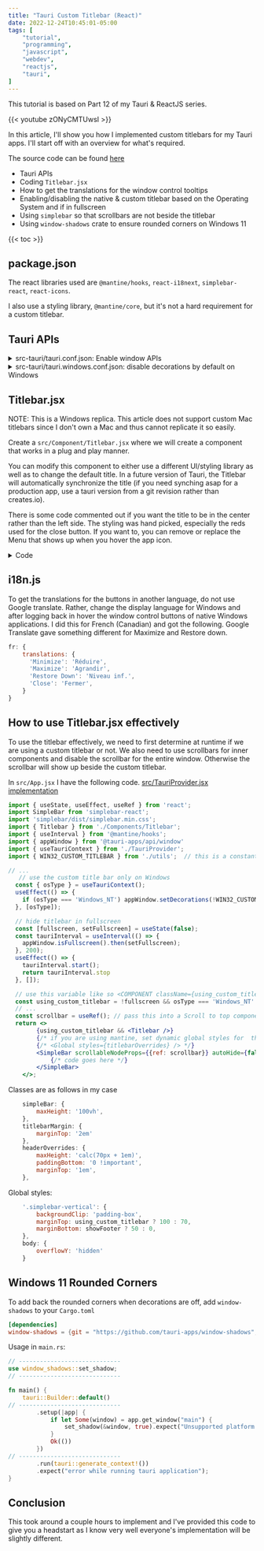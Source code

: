 ```yaml
---
title: "Tauri Custom Titlebar (React)"
date: 2022-12-24T10:45:01-05:00
tags: [
    "tutorial",
    "programming",
    "javascript",
    "webdev",
    "reactjs",
    "tauri",
]
---
```


This tutorial is based on Part 12 of my Tauri & ReactJS series.

{{< youtube zONyCMTUwsI >}}

In this article, I'll show you how I implemented custom titlebars for my Tauri apps. I'll start off with an overview for
what's required.

The source code can be found [here](https://github.com/elibroftw/modern-desktop-app-template)

- Tauri APIs
- Coding `Titlebar.jsx`
- How to get the translations for the window control tooltips
- Enabling/disabling the native & custom titlebar based on the Operating System and if in fullscreen
- Using `simplebar` so that scrollbars are not beside the titlebar
- Using `window-shadows` crate to ensure rounded corners on Windows 11

{{< toc >}}

## package.json

The react libraries used are `@mantine/hooks`, `react-i18next`, `simplebar-react`, `react-icons`.

I also use a styling library, `@mantine/core`, but it's not a hard requirement for a custom titlebar.

## Tauri APIs

<details>
<summary>src-tauri/tauri.conf.json: Enable window APIs</summary>

```json
{
    // ...
    "tauri": {
        // ...
        "allowlist": {
            // ...
            "window": {
                    // ...
                    "close": true,
                    "maximize": true,
                    "minimize": true,
                    "setDecorations": true,
                    "startDragging": true,
                    "unmaximize": true,
                    "unminimize": true
                }
        }
    }
}
```

</details>

<details>
<summary>src-tauri/tauri.windows.conf.json: disable decorations by default on Windows</summary>

```json
{
    "tauri": {
        "windows": [
            {
                // copy window details from tauri.conf.json
                "decorations": false,
              }
        ]
    }
}
```

</details>

## Titlebar.jsx

NOTE: This is a Windows replica. This article does not support custom Mac titlebars since I don't own a Mac and thus cannot
replicate it so easily.

Create a `src/Component/Titlebar.jsx` where we will create a component that works in a plug and play manner.

You can modify this component to either use a different UI/styling library as well as to change the default title.
In a future version of Tauri, the Titlebar will automatically synchronize the title (if you need synching asap for a
production app, use a tauri version from a git revision rather than creates.io).

There is some code commented out if you want the title to be in the center rather than the left side.
The styling was hand picked, especially the reds used for the close button.
If you want to, you can remove or replace the Menu that shows up when you hover the app icon.

<details>
<summary>Code</summary>

```jsx
import { createStyles, Menu, Text, UnstyledButton } from '@mantine/core';
import { useInterval } from '@mantine/hooks';
import { appWindow } from '@tauri-apps/api/window';
import { useEffect, useState } from 'react';
import { useTranslation } from 'react-i18next';
import { VscChromeClose, VscChromeMaximize, VscChromeMinimize, VscChromeRestore } from 'react-icons/vsc';
import AppIcon from '../../src-tauri/icons/32x32.png';

export function Titlebar() {
    const { t } = useTranslation();
    const { classes } = getTitleBarStyles();
    const [maximized, setMaximized] = useState(false);
    const [fullscreen, setFullscreen] = useState(false);
    const [windowTitle, setWindowTitle] = useState('TitleBar.jsx Title');

    const tauriInterval = useInterval(() => {
        appWindow.isMaximized().then(setMaximized);
        appWindow.isFullscreen().then(setFullscreen);
        appWindow.title().then(setWindowTitle);
    }, 200);

    useEffect(() => {
        tauriInterval.start();
        return tauriInterval.stop;
    }, []);

    return !fullscreen && <div data-tauri-drag-region className={classes.titlebar}>
        <div>
            {/* window icon */}
            <Menu shadow='md' width={200}>
                <Menu.Target>
                    <UnstyledButton style={{ cursor: 'default' }}><img className={classes.titlebarIcon} height={16} src={AppIcon} /></UnstyledButton>
                </Menu.Target>
                <Menu.Dropdown>
                    <Menu.Item onClick={() => appWindow.minimize()} icon={<VscChromeMinimize size={14} />}>{t('Minimize')}</Menu.Item>
                    {maximized ?
                        <Menu.Item onClick={() => appWindow.toggleMaximize()} icon={<VscChromeRestore size={14} />}>{t('Restore Down')}</Menu.Item> :
                        <Menu.Item onClick={() => appWindow.toggleMaximize()} icon={<VscChromeMaximize size={14} />}>{t('Maximize')}</Menu.Item>}
                    <Menu.Divider />
                    <Menu.Item onClick={() => appWindow.close()} icon={<VscChromeClose size={14} />} rightSection={
                        <Text weight='bold' size='xs'>Alt + F4</Text>}>{t('Close')}</Menu.Item>
                </Menu.Dropdown>
            </Menu>
            {/* left window title */}
            <Text data-tauri-drag-region inline className={classes.titlebarLabel} size='xs'>{windowTitle}</Text>
        </div>
        {/* center window title */}
        {/* <Text data-tauri-drag-region inline className={classes.titlebarLabel} size='xs'>{windowTitle}</Text> */}
        <div>
            {/* window icons */}
            <div title={t('Minimize')} className={classes.titlebarButton} onClick={() => appWindow.minimize()}>
                <VscChromeMinimize className={classes.verticalAlign} />
            </div>
            {maximized ?
                <div title={t('Restore Down')} className={classes.titlebarButton} onClick={() => appWindow.toggleMaximize()}>
                    <VscChromeRestore className={classes.verticalAlign} />
                </div> :
                <div title={t('Maximize')} className={classes.titlebarButton} onClick={() => appWindow.toggleMaximize()}>
                    <VscChromeMaximize className={classes.verticalAlign} />
                </div>
            }
            <div title={t('Close')} className={`${classes.titlebarClose} ${classes.titlebarButton}`} onClick={() => appWindow.close()}>
                <VscChromeClose className={classes.verticalAlign} />
            </div>
        </div>
    </div>;
}

const getTitleBarStyles = createStyles(theme => ({
    titlebarIcon: {
        marginLeft: 5,
        verticalAlign: 'bottom',
        filter: theme.colorScheme === 'dark' ? '' : 'grayscale(100%) contrast(0)'
    },
    verticalAlign: {
        verticalAlign: 'middle'
    },
    titlebarLabel: {
        display: 'inline',
        marginLeft: 5,
        // marginLeft: 46 * 3 - 16 - 7.5  // for center labels
        lineHeight: '30px'
    },
    titlebar: {
        height: 30,
        background: theme.colorScheme === 'dark' ? theme.colors.dark[8] : theme.colors.gray[1],
        // background: theme.colorScheme === 'dark' ? theme.colors.dark[7] : 'white',
        display: 'flex',
        justifyContent: 'space-between',
        position: 'fixed',
        userSelect: 'none',
        top: 0,
        left: 0,
        right: 0,
        zIndex: 1000,
        '>div:nth-of-type(2)': {
            display: 'flex',
            justifyContent: 'flex-end',
        }
    },
    titlebarButton: {
        transitionDuration: '200ms',
        display: 'inline-flex',
        justifyContent: 'center',
        alignItems: 'center',
        '>svg': {
            fill: theme.colorScheme === 'dark' ? 'white' : 'black',
        },
        width: 46,
        height: 30,
        '&:hover': {
            background: theme.colorScheme === 'dark' ? theme.colors.dark[5] : theme.colors.gray[3],
            '&:active': {
                background: theme.colorScheme === 'dark' ? theme.colors.dark[4] : theme.colors.gray[4],
            }
        }
    },
    titlebarClose: {
        '&:hover': {
            background: '#e81123',
            '>svg': {
                fill: 'white'
            },
            '&:active': {
                background: theme.colorScheme === 'dark' ? '#8b0a14' : '#f1707a',
            }
        }
    }
}));
```
</details>

## i18n.js

To get the translations for the buttons in another language, do not use Google translate. Rather, change the display language for Windows and after logging back in hover the window control buttons
of native Windows applications. I did this for French (Canadian) and got the following. Google Translate gave something different for Maximize and Restore down.

```js
fr: {
    translations: {
      'Minimize': 'Réduire',
      'Maximize': 'Agrandir',
      'Restore Down': 'Niveau inf.',
      'Close': 'Fermer',
    }
}
```

## How to use Titlebar.jsx effectively

To use the titlebar effectively, we need to first determine at runtime if we are using a custom titlebar or not.
We also need to use scrollbars for inner components and disable the scrollbar for the entire window. Otherwise
the scrollbar will show up beside the custom titlebar.

In `src/App.jsx` I have the following code. [src/TauriProvider.jsx implementation](https://github.com/elibroftw/modern-desktop-app-template/blob/master/src/TauriProvider.jsx)

```jsx
import { useState, useEffect, useRef } from 'react';
import SimpleBar from 'simplebar-react';
import 'simplebar/dist/simplebar.min.css';
import { Titlebar } from './Components/Titlebar';
import { useInterval } from '@mantine/hooks';
import { appWindow } from '@tauri-apps/api/window'
import { useTauriContext } from './TauriProvider';
import { WIN32_CUSTOM_TITLEBAR } from './utils';  // this is a constant set to true

// ...
   // use the custom title bar only on Windows
  const { osType } = useTauriContext();
  useEffect(() => {
    if (osType === 'Windows_NT') appWindow.setDecorations(!WIN32_CUSTOM_TITLEBAR);
  }, [osType]);

  // hide titlebar in fullscreen
  const [fullscreen, setFullscreen] = useState(false);
  const tauriInterval = useInterval(() => {
    appWindow.isFullscreen().then(setFullscreen);
  }, 200);
  useEffect(() => {
    tauriInterval.start();
    return tauriInterval.stop
  }, []);

  // use this variable like so <COMPONENT className={using_custom_titlebar ? classes.titlebarMargin : ''} />
  const using_custom_titlebar = !fullscreen && osType === 'Windows_NT' && WIN32_CUSTOM_TITLEBAR;
  // ...
  const scrollbar = useRef(); // pass this into a Scroll to top component
  return <>
        {using_custom_titlebar && <Titlebar />}
        {/* if you are using mantine, set dynamic global styles for  the custom scrollbar*/}
        {/* <Global styles={titlebarOverrides} /> */}
        <SimpleBar scrollableNodeProps={{ref: scrollbar}} autoHide={false} className={classes.simpleBar}>
            {/* code goes here */}
        </SimpleBar>
    </>;
```

Classes are as follows in my case

```js
    simpleBar: {
        maxHeight: '100vh',
    },
    titlebarMargin: {
        marginTop: '2em'
    },
    headerOverrides: {
        maxHeight: 'calc(70px + 1em)',
        paddingBottom: '0 !important',
        marginTop: '1em',
    },
```

Global styles:

```js
    '.simplebar-vertical': {
        backgroundClip: 'padding-box',
        marginTop: using_custom_titlebar ? 100 : 70,
        marginBottom: showFooter ? 50 : 0,
    },
    body: {
        overflowY: 'hidden'
    }
```

## Windows 11 Rounded Corners

To add back the rounded corners when decorations are off, add `window-shadows` to your `Cargo.toml`

```toml
[dependencies]
window-shadows = {git = "https://github.com/tauri-apps/window-shadows", branch = "dev" }
```

Usage in `main.rs`:

```rust
// -----------------------------
use window_shadows::set_shadow;
// -----------------------------

fn main() {
    tauri::Builder::default()
// -----------------------------
        .setup(|app| {
            if let Some(window) = app.get_window("main") {
                set_shadow(&window, true).expect("Unsupported platform!");
            }
            Ok(())
        })
// -----------------------------
        .run(tauri::generate_context!())
        .expect("error while running tauri application");
}
```

## Conclusion

This took around a couple hours to implement and I've provided this code to give you a headstart as I know very well
everyone's implementation will be slightly different.
